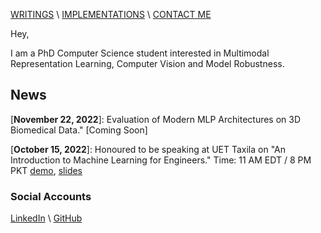 [WRITINGS](https://manasraza.medium.com) \ [IMPLEMENTATIONS](implementations.md) \ [CONTACT ME](mailto:mraza@oakland.edu)




Hey,

I am a PhD Computer Science student interested in Multimodal Representation Learning, Computer Vision and Model Robustness. 

## News
\[**November 22, 2022**\]: Evaluation of Modern MLP Architectures on 3D Biomedical Data." \[Coming Soon\]

\[**October 15, 2022**\]: Honoured to be speaking at UET Taxila on "An Introduction to Machine Learning for Engineers." Time: 11 AM EDT / 8 PM PKT 
[demo](talk/uet-2022/demo-code.html), [slides](talk/uet-2022/slides.html)

### Social Accounts 

[LinkedIn](https://linkedin.com/in/memanasraza) \ [GitHub](https://github.com/anas-r-dev) 



